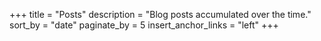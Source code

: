 +++
title = "Posts"
description = "Blog posts accumulated over the time."
sort_by = "date"
paginate_by = 5
insert_anchor_links = "left"
+++
